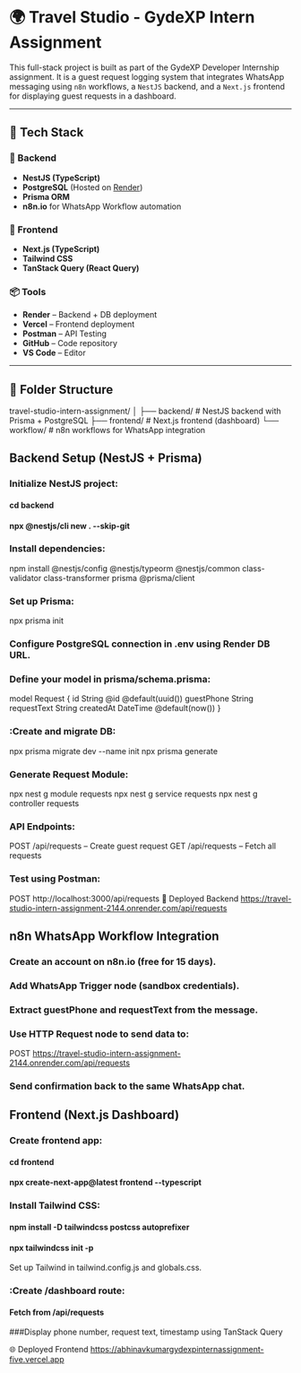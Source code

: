 # 🌍 Travel Studio - GydeXP Intern Assignment

This full-stack project is built as part of the GydeXP Developer Internship assignment. It is a guest request logging system that integrates WhatsApp messaging using `n8n` workflows, a `NestJS` backend, and a `Next.js` frontend for displaying guest requests in a dashboard.

---

## 🚀 Tech Stack

### 🔧 Backend
- **NestJS (TypeScript)**
- **PostgreSQL** (Hosted on [Render](https://render.com))
- **Prisma ORM**
- **n8n.io** for WhatsApp Workflow automation

### 🎨 Frontend
- **Next.js (TypeScript)**
- **Tailwind CSS**
- **TanStack Query (React Query)**

### 📦 Tools
- **Render** – Backend + DB deployment
- **Vercel** – Frontend deployment
- **Postman** – API Testing
- **GitHub** – Code repository
- **VS Code** – Editor

---

## 📁 Folder Structure


travel-studio-intern-assignment/
│
├── backend/         # NestJS backend with Prisma + PostgreSQL
├── frontend/        # Next.js frontend (dashboard)
└── workflow/        # n8n workflows for WhatsApp integration
## Backend Setup (NestJS + Prisma)
### Initialize NestJS project:
  #### cd backend
#### npx @nestjs/cli new . --skip-git
### Install dependencies:
npm install @nestjs/config @nestjs/typeorm @nestjs/common class-validator class-transformer prisma @prisma/client
### Set up Prisma:
npx prisma init
### Configure PostgreSQL connection in .env using Render DB URL.
### Define your model in prisma/schema.prisma:
model Request {
  id          String   @id @default(uuid())
  guestPhone  String
  requestText String
  createdAt   DateTime @default(now())
}
### :Create and migrate DB:
npx prisma migrate dev --name init
npx prisma generate
### Generate Request Module:
npx nest g module requests
npx nest g service requests
npx nest g controller requests
### API Endpoints:
POST /api/requests – Create guest request
GET /api/requests – Fetch all requests
### Test using Postman:
POST http://localhost:3000/api/requests
🔗 Deployed Backend
https://travel-studio-intern-assignment-2144.onrender.com/api/requests

 
## n8n WhatsApp Workflow Integration
### Create an account on n8n.io (free for 15 days).
### Add WhatsApp Trigger node (sandbox credentials).
### Extract guestPhone and requestText from the message.
### Use HTTP Request node to send data to:
POST https://travel-studio-intern-assignment-2144.onrender.com/api/requests
### Send confirmation back to the same WhatsApp chat.

 
## Frontend (Next.js Dashboard)
### Create frontend app:
#### cd frontend
#### npx create-next-app@latest frontend --typescript
### Install Tailwind CSS:
#### npm install -D tailwindcss postcss autoprefixer
#### npx tailwindcss init -p
Set up Tailwind in tailwind.config.js and globals.css.

### :Create /dashboard route:
#### Fetch from /api/requests
###Display phone number, request text, timestamp using TanStack Query

🌐 Deployed Frontend
https://abhinavkumargydexpinternassignment-five.vercel.app




